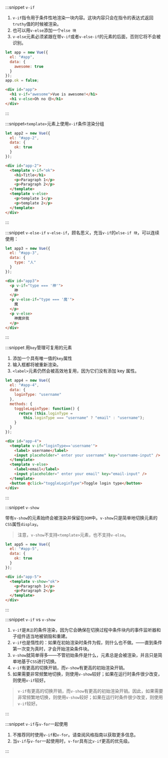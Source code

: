 :::snippet `v-if`

1. `v-if`指令用于条件性地渲染一块内容。这块内容只会在指令的表达式返回`truthy`值的时候被渲染。
2. 也可以用`v-else`添加一个`else 块`
3. `v-else`元素必须紧跟在带`v-if`或者`v-else-if`的元素的后面，否则它将不会被识别。

```javascript
let app = new Vue({
  el: "#app",
  data: {
    awesome: true
  }
});
app.ok = false;
```

```html
<div id="app">
  <h1 v-if="awesome">Vue is awesome!</h1>
  <h1 v-else>Oh no 😢</h1>
</div>
```

:::

:::snippet`<template>`元素上使用`v-if`条件渲染分组

```javascript
let app2 = new Vue({
  el: "#app-2",
  data: {
    ok: true
  }
});
```

```html
<div id="app-2">
  <template v-if="ok">
    <h1>Title</h1>
    <p>Paragraph 1</p>
    <p>Paragraph 2</p>
  </template>
  <template v-else>
    <p>template 1</p>
    <p>template 2</p>
  </template>
</div>
```

:::

:::snippet `v-else-if`
`v-else-if`，顾名思义，充当`v-if`的`else-if 块`，可以连续使用：

```javascript
let app3 = new Vue({
  el: "#app-3",
  data: {
    type: "人"
  }
});
```

```html
<div id="app3">
  <p v-if="type === '神'">
    神
  </p>
  <p v-else-if="type === '魔'">
    魔
  </p>
  <p v-else>
    神魔非我
  </p>
</div>
```

:::

:::snippet 用`key`管理可复用的元素

1. 添加一个具有唯一值的`key`属性
2. 输入框都将被重新渲染。
3. `<label>`元素仍然会被高效地复用，因为它们没有添加 key 属性。

```javascript
let app4 = new Vue({
  el: "#app-4",
  data: {
    loginType: "username"
  },
  methods: {
    toggleLoginType: function() {
      return (this.loginType =
        this.loginType === "username" ? "email" : "username");
    }
  }
});
```

```html
<div id="app-4">
  <template v-if="loginType=='username'">
    <label> username</label>
    <input placeholder=" enter your username" key="username-input" />
  </template>
  <template v-else>
    <label>email</label>
    <input placeholder=" enter your email" key="email-input" />
  </template>
  <button @click="toggleLoginType">Toggle login type</button>
</div>
```

:::

:::snippet `v-show`

带有`v-show`的元素始终会被渲染并保留在`DOM`中。`v-show`只是简单地切换元素的`CSS`属性`display`。

> 注意，`v-show`不支持`<template>`元素，也不支持`v-else`。

```javascript
let app5 = new Vue({
  el: "#app-5",
  data: {
    ok: true
  }
});
```

```html
<div id="app-5">
  <template v-show="ok">
    <p>Paragraph 1</p>
    <p>Paragraph 2</p>
  </template>
</div>
```

:::

:::snippet `v-if` vs `v-show`

1. `v-if`是`真正`的条件渲染，因为它会确保在切换过程中条件块内的事件监听器和子组件适当地被销毁和重建。
2. `v-if`也是惰性的：如果在初始渲染时条件为假，则什么也不做。——直到条件第一次变为真时，才会开始渲染条件块。
3. `v-show`就简单得多——不管初始条件是什么，元素总是会被渲染，并且只是简单地基于`CSS`进行切换。
4. `v-if`有更高的切换开销，而`v-show`有更高的初始渲染开销。
5. 如果需要非常频繁地切换，则使用`v-show`较好；如果在运行时条件很少改变，则使用`v-if`较好。

> `v-if`有更高的切换开销，而`v-show`有更高的初始渲染开销。因此，如果需要非常频繁地切换，则使用`v-show`较好；如果在运行时条件很少改变，则使用`v-if`较好。

:::

:::snippet `v-if`与`v-for`一起使用

1. 不推荐同时使用`v-if`和`v-for`。请查阅风格指南以获取更多信息。
2. 当`v-if`与`v-for`一起使用时，`v-for`具有比`v-if`更高的优先级。

:::
